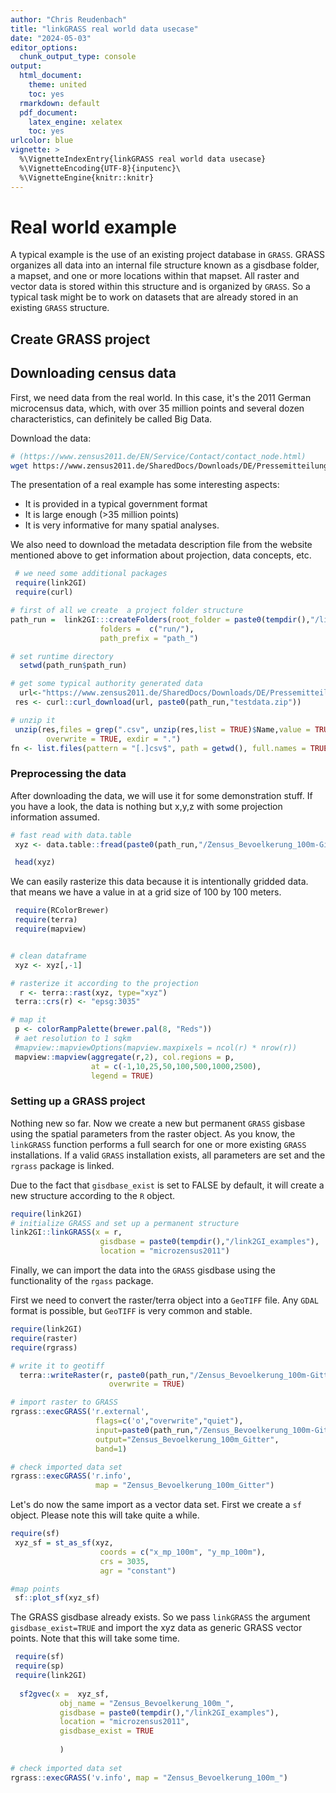 ```yaml
---
author: "Chris Reudenbach"
title: "linkGRASS real world data usecase"
date: "2024-05-03"
editor_options:
  chunk_output_type: console
output:
  html_document: 
    theme: united
    toc: yes
  rmarkdown: default
  pdf_document:
    latex_engine: xelatex
    toc: yes
urlcolor: blue
vignette: >
  %\VignetteIndexEntry{linkGRASS real world data usecase}
  %\VignetteEncoding{UTF-8}{inputenc}\
  %\VignetteEngine{knitr::knitr}
---
```



# Real world example
A typical example is the use of an existing project database in `GRASS`. GRASS organizes all data into an internal file structure known as a gisdbase folder, a mapset, and one or more locations within that mapset. All raster and vector data is stored within this structure and is organized by `GRASS`. So a typical task might be to work on datasets that are already stored in an existing `GRASS` structure.

## Create GRASS project

## Downloading census data

First, we need data from the real world. In this case, it's the 2011 German microcensus data, which, with over 35 million points and several dozen characteristics, can definitely be called Big Data. 

Download the data:

```sh
# (https://www.zensus2011.de/EN/Service/Contact/contact_node.html)
wget https://www.zensus2011.de/SharedDocs/Downloads/DE/Pressemitteilung/DemografischeGrunddaten/csv_Bevoelkerung_100m_Gitter.zip?__blob=publicationFile&v=3

```
The presentation of a real example has some interesting aspects:

  - It is provided in a typical government format
  - It is large enough (>35 million points) 
  - It is very informative for many spatial analyses. 

We also need to download the metadata description file from the website mentioned above to get information about projection, data concepts, etc.

```r
 # we need some additional packages
 require(link2GI)
 require(curl)

# first of all we create  a project folder structure 
path_run =  link2GI:::createFolders(root_folder = paste0(tempdir(),"/link2GI_examples"), 
                    folders =  c("run/"),
                    path_prefix = "path_")

# set runtime directory
  setwd(path_run$path_run)

# get some typical authority generated data 
  url<-"https://www.zensus2011.de/SharedDocs/Downloads/DE/Pressemitteilung/DemografischeGrunddaten/csv_Bevoelkerung_100m_Gitter.zip;jsessionid=294313DDBB57914D6636DE373897A3F2.2_cid389?__blob=publicationFile&v=3"
 res <- curl::curl_download(url, paste0(path_run,"testdata.zip"))

# unzip it
 unzip(res,files = grep(".csv", unzip(res,list = TRUE)$Name,value = TRUE),
        overwrite = TRUE, exdir = ".")
fn <- list.files(pattern = "[.]csv$", path = getwd(), full.names = TRUE)
```

### Preprocessing the data
After downloading the data, we will use it for some demonstration stuff. If you have a look, the data is nothing but x,y,z with some projection information assumed.


```r
# fast read with data.table 
 xyz <- data.table::fread(paste0(path_run,"/Zensus_Bevoelkerung_100m-Gitter.csv"))

 head(xyz)
```

We can easily rasterize this data because it is intentionally gridded data. that means we have a value in at a grid size of 100 by 100 meters.



```r
 require(RColorBrewer)
 require(terra)
 require(mapview)


# clean dataframe
 xyz <- xyz[,-1]

# rasterize it according to the projection 
  r <- terra::rast(xyz, type="xyz")
 terra::crs(r) <- "epsg:3035"

# map it
 p <- colorRampPalette(brewer.pal(8, "Reds"))
 # aet resolution to 1 sqkm
 #mapview::mapviewOptions(mapview.maxpixels = ncol(r) * nrow(r))
 mapview::mapview(aggregate(r,2), col.regions = p, 
                  at = c(-1,10,25,50,100,500,1000,2500), 
                  legend = TRUE)
```


### Setting up a GRASS project
Nothing new so far. Now we create a new but permanent `GRASS` gisbase using the spatial parameters from the raster object. As you know, the `linkGRASS` function performs a full search for one or more existing `GRASS` installations. If a valid `GRASS` installation exists, all parameters are set and the `rgrass` package is linked.

Due to the fact that `gisdbase_exist` is set to FALSE by default, it will create a new structure according to the `R` object. 


```r
require(link2GI)
# initialize GRASS and set up a permanent structure  
link2GI::linkGRASS(x = r, 
                    gisdbase = paste0(tempdir(),"/link2GI_examples"),
                    location = "microzensus2011")   
```

Finally, we can import the data into the `GRASS` gisdbase using the functionality of the `rgass` package. 

First we need to convert the raster/terra object into a `GeoTIFF` file. Any `GDAL` format is possible, but `GeoTIFF` is very common and stable.


```r
require(link2GI)
require(raster)
require(rgrass)

# write it to geotiff
  terra::writeRaster(r, paste0(path_run,"/Zensus_Bevoelkerung_100m-Gitter.tif"), 
                      overwrite = TRUE)

# import raster to GRASS
rgrass::execGRASS('r.external',
                   flags=c('o',"overwrite","quiet"),
                   input=paste0(path_run,"/Zensus_Bevoelkerung_100m-Gitter.tif"),
                   output="Zensus_Bevoelkerung_100m_Gitter",
                   band=1)

# check imported data set
rgrass::execGRASS('r.info',
                   map = "Zensus_Bevoelkerung_100m_Gitter") 
```

Let's do now the same import as a vector data set. First we create a `sf` object. Please note this will take quite a while.



```r
require(sf)
 xyz_sf = st_as_sf(xyz,
                    coords = c("x_mp_100m", "y_mp_100m"),
                    crs = 3035,
                    agr = "constant")

#map points
 sf::plot_sf(xyz_sf)
```



The GRASS gisdbase already exists. So we pass `linkGRASS` the argument `gisdbase_exist=TRUE` and import the xyz data as generic GRASS vector points. Note that this will take some time.


```r
 require(sf)
 require(sp)
 require(link2GI)
 
  sf2gvec(x =  xyz_sf,
           obj_name = "Zensus_Bevoelkerung_100m_",
           gisdbase = paste0(tempdir(),"/link2GI_examples"),
           location = "microzensus2011",
           gisdbase_exist = TRUE
          
           )
 
# check imported data set
rgrass::execGRASS('v.info', map = "Zensus_Bevoelkerung_100m_") 
```
